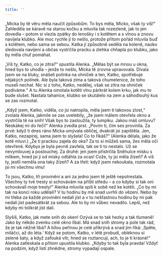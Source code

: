 ```yaml
---
title: ''
---
```


„Micka by tě věru měla naučit způsobům. To bys měla, Micko, však ty víš!“ Zahleděla se káravě na starou kočku a mluvila tak rozezleně, jak to jen dovedla – potom si vlezla zpátky do lenošky i s kotětem a s vlnou a znovu navíjela klubko. Ale moc rychle jí to nešlo, protože přitom pořád mluvila buď s kotětem, nebo sama se sebou. Katka jí způsobně seděla na koleně, naoko sledovala navíjení a občas vystrčila pracku a zlehka chňapla po klubku, jako by měla chuť pomáhat.

„Víš ty, Katko, co je zítra?“ spustila Alenka. „Mělas být se mnou u okna, hned bys to uhodla – jenže to nešlo, Micka tě zrovna upravovala. Dívala jsem se na kluky, snášeli polínka na ohníček a ten, Katko, spotřebuje nějakých polínek. Ale byla taková zima a taková chumelenice, že toho museli nechat. Nic si z toho, Katko, nedělej, však se zítra na ohníček podíváme.“ A tu Alenka omotala kotěti vlnu párkrát kolem krku, jak mu to bude slušet. Nastala tahanice, klubko se skutálelo na zem a sáhodlouhý kus se zas rozmotal.

„Když jsem, Katko, viděla, co jsi natropila, měla jsem ti takovou zlost,“ zvolala Alenka, jakmile se zas uvelebily, „že jsem málem otevřela okno a vystrčila tě na sníh! Však bys to zasloužila, ty lumpíku. Jakou máš omluvu? Neskákej mi do řeči!“ Alenka zvedla prst. „Povím ti, čím ses provinila. Za prvé: když ti dnes ráno Micka umývala obličej, dvakrát jsi zapištěla. Jen, Katko, nezapírej, sama jsem to slyšela! Co to říkáš?“ (Alenka dělala, jako že kotě mluví.) „Že ti prackou zajela do oka? Za to si můžeš sama, žes měla oči otevřené. Kdybys je byla pevně zavřela, tak se ti to nestalo. Už se nevymlouvej a poslouchej. Za druhé: jen jsem přistrčila Sněhulce misku s mlíkem, hned jsi ji od misky odtáhla za ocas! Cože, ty jsi měla žízeň? A víš ty, jestli neměla ona taky žízeň? A za třetí: když jsem nekoukala, rozmotala jsi mi všechnu vlnu!

To jsou, Katko, tři provinění a ani za jedno jsem tě ještě nepotrestala. Všechny ty tvé tresty si schovávám na příští středu – a co kdyby si tak oni schovávali moje tresty!“ Alenka mluvila spíš k sobě než ke kotěti. „Co by mi tak na konci roku udělali? V tu hodinu by mě snad uvrhli do vězení. Nebo by mi třeba za každé provinění nedali jíst a v tu nešťastnou hodinu by mi pak nedali jíst padesátkrát za sebou. Ale to by mi vůbec nevadilo. Lepší, než kdyby mi tolikrát jíst dali.

Slyšíš, Katko, jak mete sníh do oken! Ozývá se to tak hezky a tak tlumeně! Jako by někdo zvenku celé okno líbal. Má snad sníh stromy a pole tak rád, že je tak něžně líbá? A bílou peřinou je celé přikrývá a snad jim říká: ‚Spěte, miláčci, až do léta.‘ Když se potom, Katko, v létě probudí, obléknou si zelené šaty, a když zafouká vítr, hned se roztancují, ach, to je ti krásné!“ Alenka zatleskala a přitom upustila klubko. „Kdyby to tak byla pravda! Vždyť na podzim, když listí zhnědne, stromy vypadají ospale.
